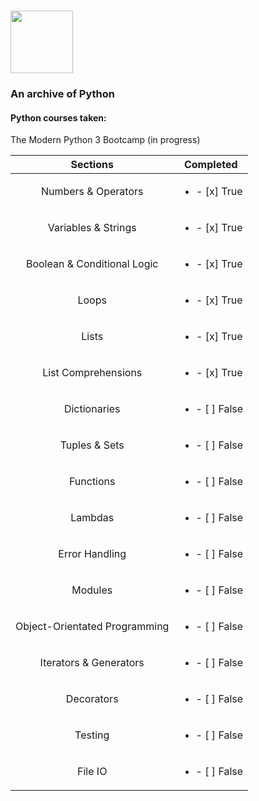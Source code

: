 # <img src="https://upload.wikimedia.org/wikipedia/commons/thumb/c/c3/Python-logo-notext.svg/1024px-Python-logo-notext.svg.png" width="100">

### An archive of Python

#### Python courses taken:

The Modern Python 3 Bootcamp (in progress)

| Sections      | Completed                                       |
| :------------:|:-----------------------------------------------:| 
| Numbers & Operators           | <ul><li>- [x] True</li></ul>    |
| Variables & Strings           | <ul><li>- [x] True</li></ul>    |
| Boolean & Conditional Logic   | <ul><li>- [x] True</li></ul>    |
| Loops                         | <ul><li>- [x] True</li></ul>    |
| Lists                         | <ul><li>- [x] True</li></ul>    |
| List Comprehensions           | <ul><li>- [x] True</li></ul>    |
| Dictionaries                  | <ul><li>- [ ] False</li></ul>   |
| Tuples & Sets                 | <ul><li>- [ ] False</li></ul>   |
| Functions                     | <ul><li>- [ ] False</li></ul>   |
| Lambdas                       | <ul><li>- [ ] False</li></ul>   |
| Error Handling                | <ul><li>- [ ] False</li></ul>   |
| Modules                       | <ul><li>- [ ] False</li></ul>   |
| Object-Orientated Programming | <ul><li>- [ ] False</li></ul>   |
| Iterators & Generators        | <ul><li>- [ ] False</li></ul>   |
| Decorators                    | <ul><li>- [ ] False</li></ul>   |
| Testing                       | <ul><li>- [ ] False</li></ul>   |
| File IO                       | <ul><li>- [ ] False</li></ul>   |

